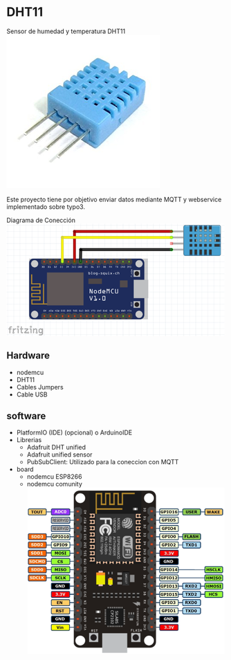 # DHT11
Sensor de humedad y temperatura DHT11
![DHT11](./images/DHT11.jpg)

Este proyecto tiene por objetivo enviar datos mediante MQTT y webservice implementado sobre typo3.

Diagrama de Conección
![DHT11](./images/DHT11conecciones.png)

## Hardware
  - nodemcu
  - DHT11
  - Cables Jumpers
  - Cable USB

## software
  - PlatformIO (IDE) (opcional) o ArduinoIDE
  - Librerias
    - Adafruit DHT unified
    - Adafruit unified sensor
    - PubSubClient: Utilizado para la coneccion con MQTT
  - board
    - nodemcu ESP8266
    - nodemcu comunity
    ![nodemcu](./images/nodemcu_pins.png)
